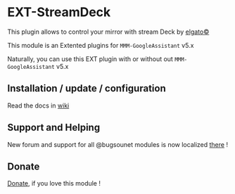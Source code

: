 # EXT-StreamDeck

This plugin allows to control your mirror with stream Deck by [elgato©](https://www.elgato.com/)

This module is an Extented plugins for `MMM-GoogleAssistant` v5.x

Naturally, you can use this EXT plugin with or without out `MMM-GoogleAssistant` v5.x

## Installation / update / configuration

Read the docs in [wiki](https://wiki.bugsounet.fr/en/EXT-StreamDeck)

## Support and Helping
New forum and support for all @bugsounet modules is now localized [there](https://forum.bugsounet.fr) !
 
## Donate
 [Donate](https://www.paypal.com/cgi-bin/webscr?cmd=_s-xclick&hosted_button_id=TTHRH94Y4KL36&source=url), if you love this module !
